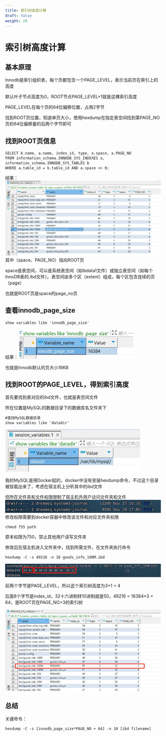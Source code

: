 ```yaml
---
title: 索引树高度计算
draft: false
weight: 20
---
```



# 索引树高度计算
## 基本原理
Innodb是索引组织表，每个页都包含一个PAGE_LEVEL，表示当前页在索引上的高度

默认叶子节点高度为0，ROOT节点PAGE_LEVEL+1就是这棵索引高度

PAGE_LEVEL在每个页的64位偏移位置，占用2字节

找到ROOT页位置，知道单页大小，使用hexdump在指定表空间找到第PAGE_NO页的64位偏移量的后两个字节即可

## 找到ROOT页信息
```
SELECT b.name, a.name, index_id, type, a.space, a.PAGE_NO
FROM information_schema.INNODB_SYS_INDEXES a,
information_schema.INNODB_SYS_TABLES b
WHERE a.table_id = b.table_id AND a.space <> 0;
```
结果：
!["root页信息"](./images/root-info.png "root页信息")
其中（space、PAGE_NO）指向ROOT页

space是表空间，可以是系统表空间（如ibdata1文件）或独立表空间（如每个InnoDB表的.ibd文件）。表空间由多个区（extent）组成，每个区包含连续的页（page）

也就是ROOT页是space的page_no页


## 查看innodb_page_size
```
show variables like 'innodb_page_size'
```
结果：
!["innodb_page_size"](./images/innodb_page_size.png "innodb_page_size")

也就是Innodb默认的页大小16KB

## 找到ROOT的PAGE_LEVEL，得到索引高度
首先要找到表对应的ibd文件，也就是表空间文件

所在位置是MySQL的数据目录下的数据库名文件夹下

```
#查找MySQL数据目录
show variables like 'datadir'
```
!["dir"](./images/dir.png "dir")

我的MySQL是用Docker起的，docker中没有安装hexdump命令，不过这个目录被挂载出来了，考虑在宿主机上分析其中的ibd文件

但所在文件夹和文件权限限制了宿主机外用户访问文件夹和文件
!["docker-dir"](./images/docker-dir.png "docker-dir")
修改权限需要到docker容器中修改该文件和对应文件夹权限
```
chmod 755 path
```
原本权限为750，禁止其他用户读写文件夹

修改后在宿主机进入文件夹中，找到所需文件，在文件夹执行命令
```
hexdump -C -s 49216 -n 10 goods_info_100M.ibd
```
!["page-info"](./images/page-info.png "page-info")

前两个字节是PAGE_LEVEL，所以这个索引树高度为3+1 = 4

后面8个字节是index_id，32十六进制转10进制就是50，49216 = 16384*3 + 64，是ROOT页在PAGE_NO=3的索引树

!["table-info"](./images/table-info.png "table-info")


## 总结
关键命令：
```
hexdump -C -s [innodb_page_size*PAGE_NO + 64] -n 10 [ibd filename]

```
